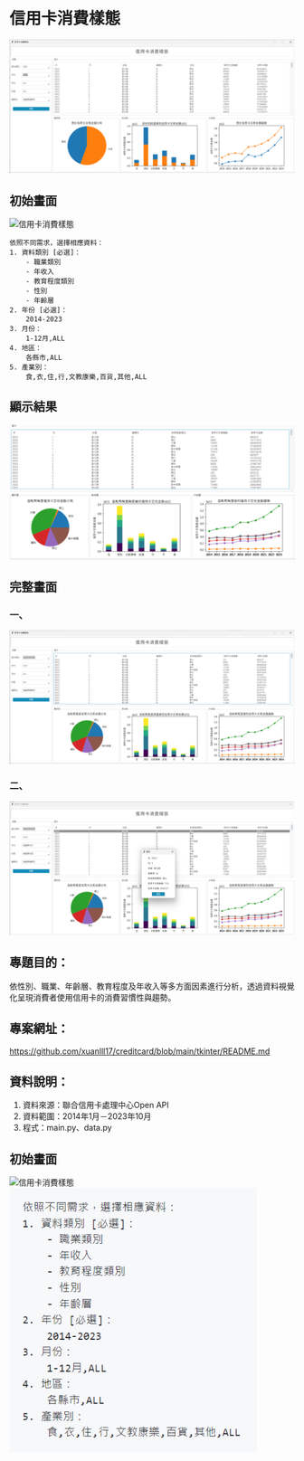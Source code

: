 # 信用卡消費樣態
![信用卡消費樣態](./images/信用卡消費樣態.png)

## 初始畫面
![信用卡消費樣態](./images/搜尋欄.png)

    依照不同需求，選擇相應資料：
    1. 資料類別 [必選]：
        - 職業類別
        - 年收入
        - 教育程度類別
        - 性別
        - 年齡層
    2. 年份 [必選]：
        2014-2023
    3. 月份：
        1-12月,ALL
    4. 地區：
        各縣市,ALL
    5. 產業別：
        食,衣,住,行,文教康樂,百貨,其他,ALL
   
## 顯示結果
![信用卡消費樣態](./images/資訊.png)  

## 完整畫面
### 一、
![信用卡消費樣態](./images/完整畫面.png)
### 二、
![信用卡消費樣態](./images/Dialog.png)


## 專題目的：
依性別、職業、年齡層、教育程度及年收入等多方面因素進行分析，透過資料視覺化呈現消費者使用信用卡的消費習慣性與趨勢。
## 專案網址：  
https://github.com/xuanlll17/creditcard/blob/main/tkinter/README.md
## 資料說明：
1. 資料來源：聯合信用卡處理中心Open API
2. 資料範圍：2014年1月－2023年10月
3. 程式：main.py、data.py


## 初始畫面
![信用卡消費樣態](./images/搜尋欄.png)![說明欄](./images/說明欄.png)
